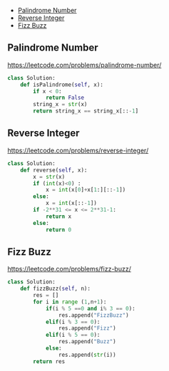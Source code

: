 + [ Palindrome Number](#Palindrome-Number)
+ [ Reverse Integer](#Reverse-Integer)
+ [ Fizz Buzz](#Fizz-Buzz)

##  Palindrome Number
https://leetcode.com/problems/palindrome-number/
```python
class Solution:
    def isPalindrome(self, x):
        if x < 0:
            return False
        string_x = str(x)
        return string_x == string_x[::-1]
```
##  Reverse Integer
https://leetcode.com/problems/reverse-integer/
```python
class Solution:
    def reverse(self, x):
        x = str(x)
        if (int(x)<0) :
            x = int(x[0]+x[1:][::-1])
        else:
            x = int(x[::-1])
        if -2**31 <= x <= 2**31-1:
            return x
        else:
            return 0
```
##  Fizz Buzz
https://leetcode.com/problems/fizz-buzz/
```python
class Solution:
    def fizzBuzz(self, n):
        res = []
        for i in range (1,n+1):
            if(i % 5 ==0 and i% 3 == 0):
                res.append("FizzBuzz")
            elif(i % 3 == 0):
                res.append("Fizz")
            elif(i % 5 == 0):
                res.append("Buzz")
            else:
                res.append(str(i))
        return res
```
